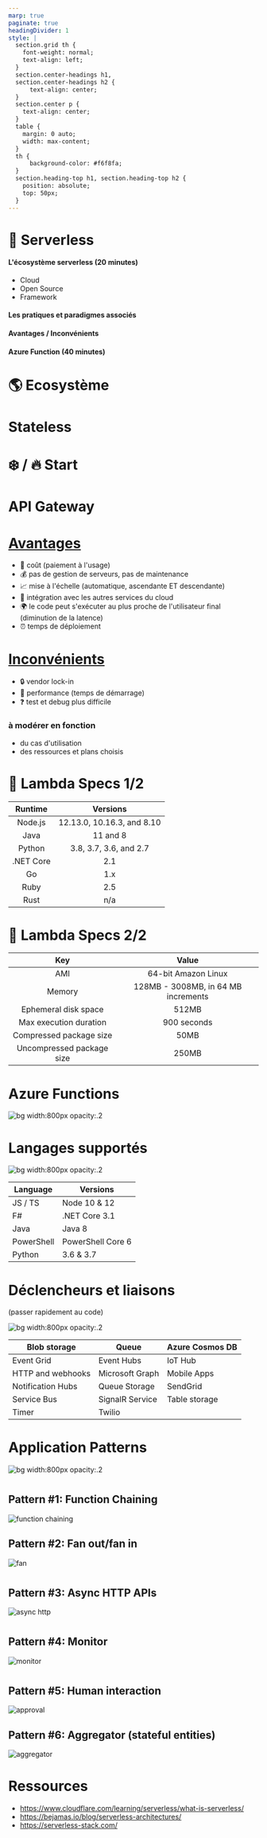 ```yaml
---
marp: true
paginate: true
headingDivider: 1
style: |
  section.grid th {
    font-weight: normal;
    text-align: left;
  }
  section.center-headings h1,
  section.center-headings h2 {
      text-align: center;
  }
  section.center p {
    text-align: center;
  }
  table {
    margin: 0 auto;
    width: max-content;
  }
  th {
      background-color: #f6f8fa;
  }
  section.heading-top h1, section.heading-top h2 {
    position: absolute;
    top: 50px;
  }
---
```


# :gem: Serverless

#### L'écosystème serverless (20 minutes)
- Cloud
- Open Source
- Framework
#### Les pratiques et paradigmes associés
#### Avantages / Inconvénients
#### Azure Function (40 minutes)

# :earth_americas: Ecosystème

# Stateless
<!-- _class: center-headings -->

# :snowflake: / :fire: Start
<!-- _class: center-headings -->

# API Gateway
<!-- _class: center-headings -->

# [Avantages](https://bejamas.io/blog/serverless-architectures/)
- :money_with_wings: coût (paiement à l'usage)
- :moneybag: pas de gestion de serveurs, pas de maintenance
- :chart_with_upwards_trend: mise à l'échelle (automatique, ascendante ET descendante)
- :arrows_counterclockwise: intégration avec les autres services du cloud
- :earth_africa: le code peut s'exécuter au plus proche de l'utilisateur final (diminution de la latence)
- :alarm_clock: temps de déploiement

# [Inconvénients](https://www.cloudflare.com/learning/serverless/why-use-serverless/)
- :lock: vendor lock-in
- :running: performance (temps de démarrage)
- :question: test et debug plus difficile    

### à modérer en fonction 
- du cas d'utilisation
- des ressources et plans choisis

# :tomato: Lambda Specs​ 1/2

|Runtime|Versions|
|:---:|:---:|
| Node.js | 12.13.0, 10.16.3, and 8.10|
|Java     |11 and 8|
|Python|3.8, 3.7, 3.6, and 2.7|
|.NET Core| 2.1|
|Go| 1.x|
|Ruby| 2.5|
|Rust| n/a |

# :tomato: Lambda Specs​ 2/2

|Key|Value|
|:---:|:---:|
|AMI| 64-bit Amazon Linux|
|Memory| 128MB - 3008MB, in 64 MB increments​|
|Ephemeral disk space| 512MB​|
|Max execution duration| 900 seconds​|
|Compressed package size| 50MB​|
|Uncompressed package size| 250MB|​

# Azure Functions
<!-- _class: center-headings -->
![bg width:800px opacity:.2](./images/azure-function.png)

# Langages supportés
<!-- _class: grid center-headings -->
![bg width:800px opacity:.2](./images/azure-function.png)

| Language | Versions |
|---|---|
| JS / TS | 	Node 10 & 12|
| F# |	.NET Core 3.1|
| Java |	Java 8|
| PowerShell | 	PowerShell Core 6 |
| Python | 3.6 & 3.7|


# Déclencheurs et liaisons 
(passer rapidement au code)
<!-- _class: grid center-headings center -->
![bg width:800px opacity:.2](./images/azure-function.png)

| Blob storage | Queue | Azure Cosmos DB |
| --- | --- | --- |
| Event Grid | Event Hubs | IoT Hub |
| HTTP and webhooks | Microsoft Graph | Mobile Apps |
| Notification Hubs | Queue Storage | SendGrid |
| Service Bus | SignalR Service | Table storage |
| Timer | Twilio | |


# Application Patterns
<!-- _class: center-headings -->
![bg width:800px opacity:.2](./images/azure-function.png)

#
<!-- class: center -->
## Pattern #1: Function Chaining

![function chaining](./images/function-chaining.png)

## Pattern #2: Fan out/fan in

![fan](./images/fan-out-fan-in.png)

#
## Pattern #3: Async HTTP APIs

![async http](./images/async-http-api.png)

#
## Pattern #4: Monitor

![monitor](./images/monitor.png)

#
## Pattern #5: Human interaction
![approval](./images/approval.png)


## Pattern #6: Aggregator (stateful entities)
![aggregator](./images/aggregator.png)

# Ressources

- https://www.cloudflare.com/learning/serverless/what-is-serverless/
- https://bejamas.io/blog/serverless-architectures/
- https://serverless-stack.com/